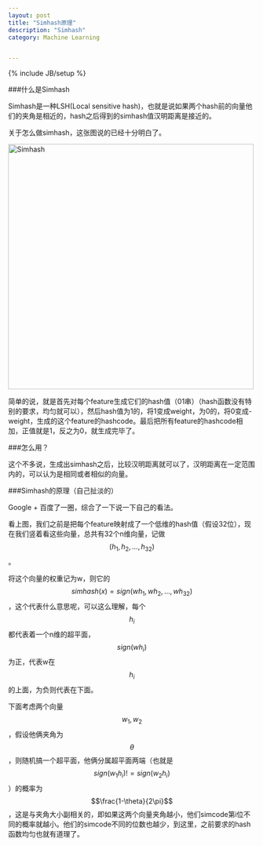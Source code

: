 ```yaml
---
layout: post
title: "Simhash原理"
description: "Simhash"
category: Machine Learning


---
```

{% include JB/setup %}


<script type='text/javascript' src='http://cdn.mathjax.org/mathjax/latest/MathJax.js?config=TeX-AMS-MML_HTMLorMML'></script>

###什么是Simhash

Simhash是一种LSH(Local sensitive hash)，也就是说如果两个hash前的向量他们的夹角是相近的，hash之后得到的simhash值汉明距离是接近的。

关于怎么做simhash，这张图说的已经十分明白了。

<img src="http://dl.iteye.com/upload/attachment/437426/baf42378-e625-35d2-9a89-471524a355d8.jpg" alt="Simhash" style="width: 500px;"/>

简单的说，就是首先对每个feature生成它们的hash值（01串）（hash函数没有特别的要求，均匀就可以），然后hash值为1的，将1变成weight，为0的，将0变成-weight，生成的这个feature的hashcode。最后把所有feature的hashcode相加，正值就是1，反之为0，就生成完毕了。

###怎么用？

这个不多说，生成出simhash之后，比较汉明距离就可以了，汉明距离在一定范围内的，可以认为是相同或者相似的向量。

###Simhash的原理（自己扯淡的）

Google + 百度了一圈，综合了一下说一下自己的看法。

看上图，我们之前是把每个feature映射成了一个低维的hash值（假设32位），现在我们竖着看这些向量，总共有32个n维向量，记做$$(h_1,h_2,...,h_{32})$$。

将这个向量的权重记为w，则它的$$simhash(x) = sign(wh_1, wh_2,..., wh_{32})$$，这个代表什么意思呢，可以这么理解，每个$$h_i$$都代表着一个n维的超平面，$$sign(wh_i)$$为正，代表w在$$h_i$$的上面，为负则代表在下面。

下面考虑两个向量$$w_1,w_2$$，假设他俩夹角为$$\theta$$，则随机搞一个超平面，他俩分属超平面两端（也就是$$sign(w_1h_i) != sign(w_2h_i)$$）的概率为$$\frac{1-\theta}{2\pi}$$，这是与夹角大小副相关的，即如果这两个向量夹角越小，他们simcode第i位不同的概率就越小。他们的simcode不同的位数也越少，到这里，之前要求的hash函数均匀也就有道理了。


